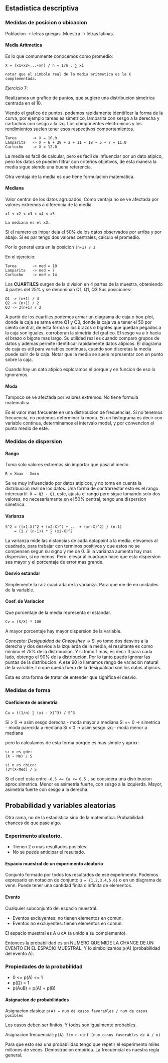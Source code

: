 ## Estadistica descriptiva

### Medidas de posicion o ubicacion

Poblacion -> letras griegas.
Muestra -> letras latinas.

#### Media Aritmetica

Es lo que comunmente conocemos como promedio:

```
X = (x1+x2+...+xn) / n = 1/n . ∑ xi

notar que el simbolo real de la media aritmetica es la X complementada.
```

_Ejercicio_ 7:

Realizamos un grafico de puntos, que sugiere una distribucion simetrica centrada en el 10.

Viendo el grafico de puntos, podemos rapidamente identificar la forma de la curva, por ejemplo tareas es simetrico, lamparita con sesgo a la derecha y cartuchos con sesgo a la izq. Los componentes electronicos y los rendimientos suelen tener esos respectivos comportamientos.

```
Tarea       -> X = 10.0
Lamparita   -> X = 6 + 28 + 2 + 11 + 18 + 5 + 7 = 11.0
Cartucho    -> X = 12.0
```

La media es facil de calcular, pero es facil de influenciar por un dato atipico, pero los datos se pueden filtrar con criterios objetivos, de esta manera la media sigue siendo una buena referencia.

Otra ventaja de la media es que tiene formulacion matematica.

#### Mediana

Valor central de los datos agrupados. Como ventaja no se ve afectada por valores extremos a diferencia de la media.

```
x1 < x2 < x3 < x4 < x5

La mediana es el x3.
```

Si el numero es impar deja el 50% de los datos observados por arriba y por abajo. Si es par tengo dos valores centrales, calculo el promedio.

Por lo general esta en la posicion `(n+1) / 2`.

En el ejercicio:

```
Tarea       -> med = 10
Lamparita   -> med = 7
Cartucho    -> med = 14
```

Los **CUARTILES** surgen de la division en 4 partes de la muestra, obteniendo 4 partes del 25% y se denominan Q1, Q1, Q3 Sus posiciones:

```
Q1 -> (n+1) / 4
Q2 -> (n+1) / 2
Q3 -> 3(n+1) / 2
```

A partir de los cuartiles podemos armar un diagrama de caja o box-plot, donde la caja se arma entre Q1 y Q3, donde la caja va a tener el 50 por ciento central, de esta forma si los brazos o bigotes que quedan pegados a la caja son iguales, corroboran la simetria del grafico. El sesgo va a ir hacia el brazo o bigote mas largo. Su utilidad real es cuando comparo grupos de datos y ademas permite identificar rapidamente datos atipicos. El diagrama de caja es util para variables continuas, cuando son discretas la media puede salir de la caja. Notar que la media se suele representar con un punto sobre la caja.

Cuando hay un dato atipico exploramos el porque y en funcion de eso lo ignoramos.

#### Moda

Tampoco se ve afectada por valores extremos. No tiene formula matematica.

Es el valor mas frecuente en una distribucion de frecuencias. Si no tenemos frecuencia, no podemos determinar la moda. En un histograma es decir con variable continua, determinamos el intervalo modal, y por convencion el punto medio de este.

### Medidas de dispersion

#### Rango

Toma solo valores extremos sin importar que pasa al medio.

```
R = Xmax - Xmin
```

Se ve muy influenciado por datos atipicos, y no toma en cuenta la distribucion real de los datos. Una forma de contrarrestar esto es el rango intercuartil: `R = Q3 - Q1`, este, ajusta el rango pero sigue tomando solo dos valores, no necesariamente en el 50% central, tengo una dispersion simetrica.

#### Varianza

```
S^2 = ((x1-X)^2 + (x2-X)^2 + ... + (xn-X)^2) / (n-1)
    = (1 / (n-1)) * ∑ (xi-X)^2
```

La varianza mide las distancias de cada datapoint a la media, elevamos al cuadrado, para trabajar con terminos positivos y que estos no se compensen segun su signo y me de 0. Si la varianza aumenta hay mas dispersion, si no menos. Pero, elevar al cuadrado hace que esta dispersion sea mayor y el porcentaje de error mas grande.

#### Desvio estandar

Simplemente la raiz cuadrada de la varianza. Para que me de en unidades de la variable. 

#### Coef. de Variacion

Que porcentaje de la media representa el estandar.

```
Cv = (S/X) * 100
```

A mayor porcentaje hay mayor dispersion de la variable.

_Concepto: Desigualdad de Chebyshev_ -> Si yo tomo dos desvios a la derecha y dos desvios a la izquierda de la media, el resultante es como minimo el 75% de la distribucion. Y si tomo 1 mas, es decir 3 para cada lado, obtengo el 90% de la distribucion. Por lo tanto puedo ignorar las puntas de la distribucion. A ese 90 lo llamamos rango de variacion natural de la variable. Lo que queda fuera de la desigualdad son los datos atipicos.

Esta es otra forma de tratar de entender que significa el desvio.

### Medidas de forma

#### Coeficiente de asimetria
```
Ca = ((1/n) ∑ (xi - X)^3) / S^3
```

Si >  0 -> asim sesgo derecha - moda mayor a mediana
Si =~ 0 -> simetrica - moda parecida a mediana
Si <  0 -> asim sesgo izq - moda menor a mediana

pero lo calculamos de esta forma porque es mas simple y aprox:

```
si n es gde:
(X - Mo) / S

si n es chico:
(3*(X-Med) / S
```

Si el coef esta entre `-0.5 <= Ca <= 0.5 `, se considera una distribucion aprox simetrica. Menor es asimetria fuerte, con sesgo a la izquierda. Mayor, asimetria fuerte con sesgo a la derecha.

## Probabilidad y variables aleatorias

Otra rama, no de la estadistica sino de la matematica. Probabilidad: chances de que pase algo.

### Experimento aleatorio.

- Tienen 2 o mas resultados posibles.
- No se puede anticipar el resultado.

#### Espacio muestral de un experimento aleatorio

Conjunto formado por todos los resultados de ese experimento. Podemos expresarlo en notacion de conjunto `Ω = {1,2,3,4,5,6}` o en un diagrama de venn. Puede tener una cantidad finita o infinita de elementos.

#### Evento

Cualquier subconjunto del espacio muestral.

- Eventos excluyentes: no tienen elementos en comun.
- Eventos no excluyentes: tienen elementos en comun.

El espacio muestral es A u cA (a unido a su complemento).

Entonces la probabilidad es un NUMERO QUE MIDE LA CHANCE DE UN EVENTO EN EL ESPACIO MUESTRAL. Y lo simbolizamos p(A) (probabilidad del evento A).

### Propiedades de la probabilidad

- 0 <= p(A) <= 1
- p(Ω) = 1
- p(AuB) = p(A) + p(B)

#### Asignacion de probabilidades

Asignacion clasica: `p(A) = num de casos favorables / num de casos posibles`

Los casos deben ser finitos. Y todos son igualmente probables.

Asignacion frecuencial: `p(A) lim n->inf (num casos favorables de A / n)`

Para que esto sea una probabilidad tengo que repetir el experimento miles millones de veces. Demostracion empirica. La frecuencial es nuestra regla general.

